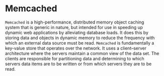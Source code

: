 # Memcached

`Memcached` is a high-performance, distributed memory object caching system that is generic in nature, but intended for use in speeding up dynamic web applications by alleviating database loads. It does this by storing data and objects in dynamic memory to reduce the frequency with which an external data source must be read. `Memcached` is fundamentally a key-value store that operates over the network. It uses a client–server architecture where the servers maintain a common view of the data set. The clients are responsible for partitioning data and determining to which servers data items are to be written or from which servers they are to be read.